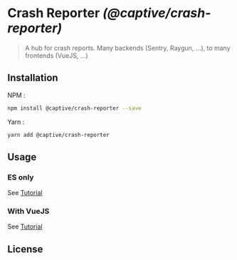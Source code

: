 # Crash Reporter _(@captive/crash-reporter)_

> A hub for crash reports. Many backends (Sentry, Raygun, ...), to many frontends (VueJS, ...)

## Installation

NPM :

```sh
npm install @captive/crash-reporter --save
```

Yarn :

```sh
yarn add @captive/crash-reporter
```

## Usage

### ES only

See [Tutorial](./docs/crash-reporter.md)

### With VueJS

See [Tutorial](./docs/vuejs.md)

## License
